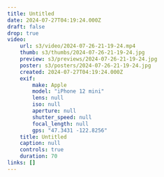 ```yaml
---
title: Untitled
date: 2024-07-27T04:19:24.000Z
draft: false
drop: true
video:
    url: s3/video/2024-07-26-21-19-24.mp4
    thumb: s3/thumbs/2024-07-26-21-19-24.jpg
    preview: s3/previews/2024-07-26-21-19-24.jpg
    poster: s3/posters/2024-07-26-21-19-24.jpg
    created: 2024-07-27T04:19:24.000Z
    exif:
        make: Apple
        model: "iPhone 12 mini"
        lens: null
        iso: null
        aperture: null
        shutter_speed: null
        focal_length: null
        gps: "47.3431 -122.8256"
    title: Untitled
    caption: null
    controls: true
    duration: 70
links: []
---
```

